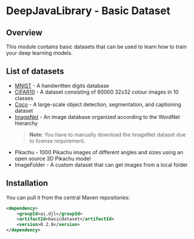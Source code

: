 # DeepJavaLibrary - Basic Dataset

## Overview

This module contains basic datasets that can be used to learn how to train your deep learning models.

## List of datasets

- [MNIST](http://yann.lecun.com/exdb/mnist/) - A handwritten digits database
- [CIFAR10](https://www.cs.toronto.edu/~kriz/cifar.html) - A dataset consisting of 60000 32x32 colour images in 10 classes
- [Coco](http://cocodataset.org) - A large-scale object detection, segmentation, and captioning dataset
- [ImageNet](http://www.image-net.org/) - An image database organized according to the WordNet hierarchy
  >**Note**: You have to manually download the ImageNet dataset due to license requirement.
- Pikachu - 1000 Pikachu images of different angles and sizes using an open source 3D Pikachu model
- ImageFolder - A custom dataset that can get images from a local folder

## Installation
You can pull it from the central Maven repositories:

```xml
<dependency>
    <groupId>ai.djl</groupId>
    <artifactId>basicdataset</artifactId>
    <version>0.2.0</version>
</dependency>
```
